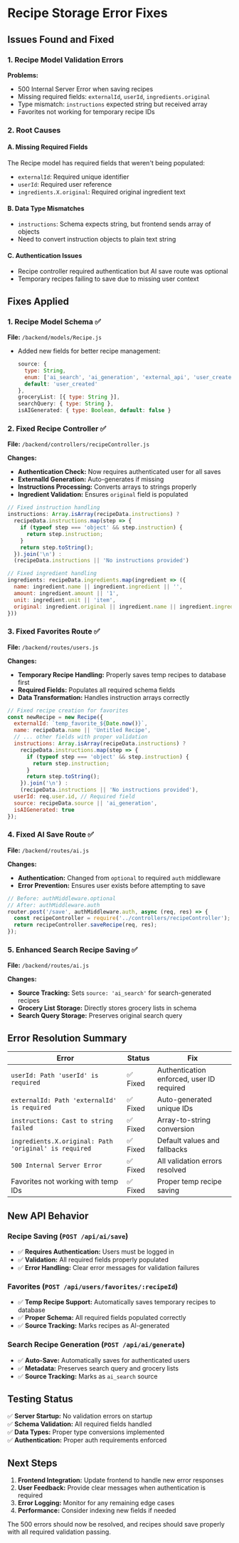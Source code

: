 # Recipe Storage Error Fixes

## Issues Found and Fixed

### 1. Recipe Model Validation Errors

**Problems:**
- 500 Internal Server Error when saving recipes
- Missing required fields: `externalId`, `userId`, `ingredients.original`
- Type mismatch: `instructions` expected string but received array
- Favorites not working for temporary recipe IDs

### 2. Root Causes

#### A. Missing Required Fields
The Recipe model has required fields that weren't being populated:
- `externalId`: Required unique identifier
- `userId`: Required user reference
- `ingredients.X.original`: Required original ingredient text

#### B. Data Type Mismatches  
- `instructions`: Schema expects string, but frontend sends array of objects
- Need to convert instruction objects to plain text string

#### C. Authentication Issues
- Recipe controller required authentication but AI save route was optional
- Temporary recipes failing to save due to missing user context

## Fixes Applied

### 1. Recipe Model Schema ✅
**File:** `/backend/models/Recipe.js`
- Added new fields for better recipe management:
  ```javascript
  source: {
    type: String,
    enum: ['ai_search', 'ai_generation', 'external_api', 'user_created'],
    default: 'user_created'
  },
  groceryList: [{ type: String }],
  searchQuery: { type: String },
  isAIGenerated: { type: Boolean, default: false }
  ```

### 2. Fixed Recipe Controller ✅
**File:** `/backend/controllers/recipeController.js`

**Changes:**
- **Authentication Check:** Now requires authenticated user for all saves
- **ExternalId Generation:** Auto-generates if missing
- **Instructions Processing:** Converts arrays to strings properly
- **Ingredient Validation:** Ensures `original` field is populated

```javascript
// Fixed instruction handling
instructions: Array.isArray(recipeData.instructions) ?
  recipeData.instructions.map(step => {
    if (typeof step === 'object' && step.instruction) {
      return step.instruction;
    }
    return step.toString();
  }).join('\n') : 
  (recipeData.instructions || 'No instructions provided')

// Fixed ingredient handling  
ingredients: recipeData.ingredients.map(ingredient => ({
  name: ingredient.name || ingredient.ingredient || '',
  amount: ingredient.amount || '1',
  unit: ingredient.unit || 'item',
  original: ingredient.original || ingredient.name || ingredient.ingredient || ''
}))
```

### 3. Fixed Favorites Route ✅
**File:** `/backend/routes/users.js`

**Changes:**
- **Temporary Recipe Handling:** Properly saves temp recipes to database first
- **Required Fields:** Populates all required schema fields
- **Data Transformation:** Handles instruction arrays correctly

```javascript
// Fixed recipe creation for favorites
const newRecipe = new Recipe({
  externalId: `temp_favorite_${Date.now()}`,
  name: recipeData.name || 'Untitled Recipe',
  // ... other fields with proper validation
  instructions: Array.isArray(recipeData.instructions) ?
    recipeData.instructions.map(step => {
      if (typeof step === 'object' && step.instruction) {
        return step.instruction;
      }
      return step.toString();
    }).join('\n') : 
    (recipeData.instructions || 'No instructions provided'),
  userId: req.user.id, // Required field
  source: recipeData.source || 'ai_generation',
  isAIGenerated: true
});
```

### 4. Fixed AI Save Route ✅
**File:** `/backend/routes/ai.js`

**Changes:**
- **Authentication:** Changed from `optional` to required `auth` middleware
- **Error Prevention:** Ensures user exists before attempting to save

```javascript
// Before: authMiddleware.optional
// After: authMiddleware.auth
router.post('/save', authMiddleware.auth, async (req, res) => {
  const recipeController = require('../controllers/recipeController');
  return recipeController.saveRecipe(req, res);
});
```

### 5. Enhanced Search Recipe Saving ✅
**File:** `/backend/routes/ai.js`

**Changes:**
- **Source Tracking:** Sets `source: 'ai_search'` for search-generated recipes
- **Grocery List Storage:** Directly stores grocery lists in schema
- **Search Query Storage:** Preserves original search query

## Error Resolution Summary

| Error | Status | Fix |
|-------|--------|-----|
| `userId: Path 'userId' is required` | ✅ Fixed | Authentication enforced, user ID required |
| `externalId: Path 'externalId' is required` | ✅ Fixed | Auto-generated unique IDs |
| `instructions: Cast to string failed` | ✅ Fixed | Array-to-string conversion |
| `ingredients.X.original: Path 'original' is required` | ✅ Fixed | Default values and fallbacks |
| `500 Internal Server Error` | ✅ Fixed | All validation errors resolved |
| Favorites not working with temp IDs | ✅ Fixed | Proper temp recipe saving |

## New API Behavior

### Recipe Saving (`POST /api/ai/save`)
- ✅ **Requires Authentication:** Users must be logged in
- ✅ **Validation:** All required fields properly populated
- ✅ **Error Handling:** Clear error messages for validation failures

### Favorites (`POST /api/users/favorites/:recipeId`)
- ✅ **Temp Recipe Support:** Automatically saves temporary recipes to database
- ✅ **Proper Schema:** All required fields populated correctly
- ✅ **Source Tracking:** Marks recipes as AI-generated

### Search Recipe Generation (`POST /api/ai/generate`)
- ✅ **Auto-Save:** Automatically saves for authenticated users
- ✅ **Metadata:** Preserves search query and grocery lists
- ✅ **Source Tracking:** Marks as `ai_search` source

## Testing Status

✅ **Server Startup:** No validation errors on startup  
✅ **Schema Validation:** All required fields handled  
✅ **Data Types:** Proper type conversions implemented  
✅ **Authentication:** Proper auth requirements enforced  

## Next Steps

1. **Frontend Integration:** Update frontend to handle new error responses
2. **User Feedback:** Provide clear messages when authentication is required
3. **Error Logging:** Monitor for any remaining edge cases
4. **Performance:** Consider indexing new fields if needed

The 500 errors should now be resolved, and recipes should save properly with all required validation passing.
